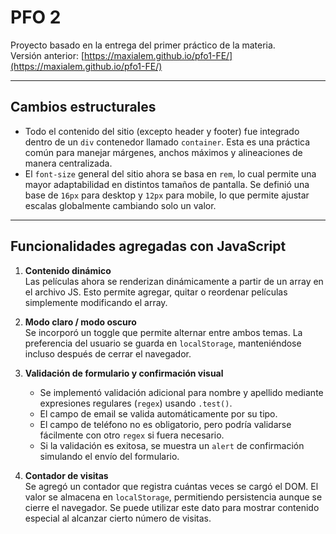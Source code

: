 # PFO 2

Proyecto basado en la entrega del primer práctico de la materia.  
Versión anterior: [https://maxialem.github.io/pfo1-FE/](https://maxialem.github.io/pfo1-FE/)

---

## Cambios estructurales

- Todo el contenido del sitio (excepto header y footer) fue integrado dentro de un `div` contenedor llamado `container`. Esta es una práctica común para manejar márgenes, anchos máximos y alineaciones de manera centralizada.
- El `font-size` general del sitio ahora se basa en `rem`, lo cual permite una mayor adaptabilidad en distintos tamaños de pantalla. Se definió una base de `16px` para desktop y `12px` para mobile, lo que permite ajustar escalas globalmente cambiando solo un valor.

---

## Funcionalidades agregadas con JavaScript

1. **Contenido dinámico**  
   Las películas ahora se renderizan dinámicamente a partir de un array en el archivo JS. Esto permite agregar, quitar o reordenar películas simplemente modificando el array.

2. **Modo claro / modo oscuro**  
   Se incorporó un toggle que permite alternar entre ambos temas. La preferencia del usuario se guarda en `localStorage`, manteniéndose incluso después de cerrar el navegador.

3. **Validación de formulario y confirmación visual**  
   - Se implementó validación adicional para nombre y apellido mediante expresiones regulares (`regex`) usando `.test()`.
   - El campo de email se valida automáticamente por su tipo.
   - El campo de teléfono no es obligatorio, pero podría validarse fácilmente con otro `regex` si fuera necesario.
   - Si la validación es exitosa, se muestra un `alert` de confirmación simulando el envío del formulario.

4. **Contador de visitas**  
   Se agregó un contador que registra cuántas veces se cargó el DOM. El valor se almacena en `localStorage`, permitiendo persistencia aunque se cierre el navegador. Se puede utilizar este dato para mostrar contenido especial al alcanzar cierto número de visitas.
